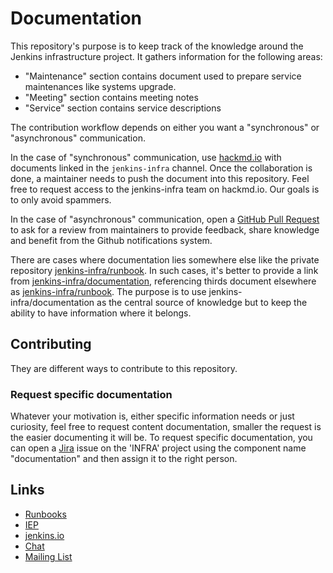 # Documentation

This repository's purpose is to keep track of the knowledge around the Jenkins infrastructure project.
It gathers information for the following areas:

* "Maintenance" section contains document used to prepare service maintenances like systems upgrade.
* "Meeting" section contains meeting notes
* "Service" section contains service descriptions

The contribution workflow depends on either you want a "synchronous" or "asynchronous" communication.

In the case of "synchronous" communication, use [hackmd.io](https://hackmd.io/team/jenkins-infra) with documents linked in the `jenkins-infra` channel. Once the collaboration is done, a maintainer needs to push the document into this repository.
Feel free to request access to the jenkins-infra team on hackmd.io. Our goals is to only avoid spammers.

In the case of "asynchronous" communication, open a [GitHub Pull Request](https://docs.github.com/en/github/collaborating-with-issues-and-pull-requests/about-pull-requests) to ask for a review
from maintainers to provide feedback, share knowledge and benefit from the Github notifications system.

There are cases where documentation lies somewhere else like the private repository [jenkins-infra/runbook](github.com/jenkins-infra/runbooks). In such cases, it's better to provide a link from [jenkins-infra/documentation](https://github.com/jenkins-infra/documentation), referencing thirds document elsewhere as [jenkins-infra/runbook](github.com/jenkins-infra/runbooks). The purpose is to use jenkins-infra/documentation as the central source of knowledge but to keep the ability to have information where it belongs.

## Contributing

They are different ways to contribute to this repository.

### Request specific documentation

Whatever your motivation is, either specific information needs or just curiosity, feel free to request content documentation, smaller the request is the easier documenting it will be.
To request specific documentation, you can open a [Jira](https://issues.jenkins.io) issue on the 'INFRA' project using the component name "documentation" and then assign it to the right person.

## Links

* [Runbooks](https://github.com/jenkins-infra/runbooks)
* [IEP](https://github.com/jenkins-infra/iep)
* [jenkins.io](https://www.jenkins.io/projects/infrastructure/)
* [Chat](https://www.jenkins.io/chat/#jenkins-infra)
* [Mailing List](https://groups.google.com/u/1/g/jenkins-infra)
